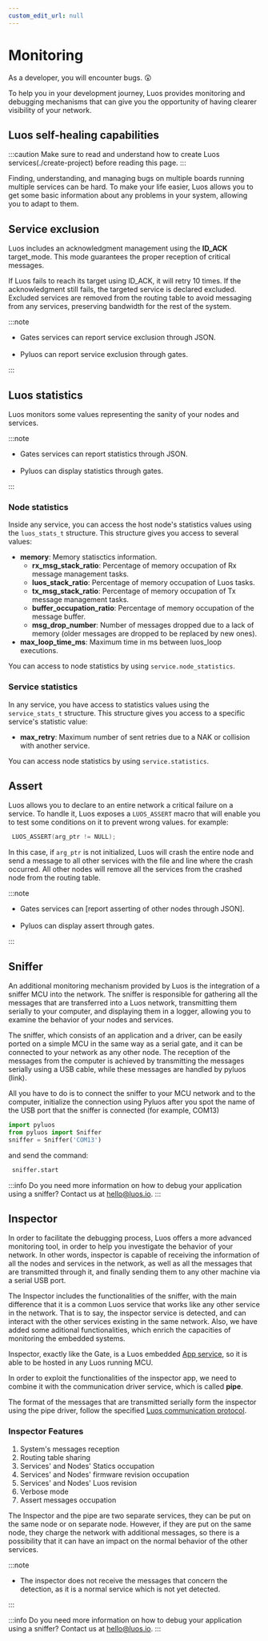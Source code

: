 ```yaml
---
custom_edit_url: null
---
```


# Monitoring

As a developer, you will encounter bugs. 😲

To help you in your development journey, Luos provides monitoring and debugging mechanisms that can give you the opportunity of having clearer visibility of your network.

## Luos self-healing capabilities

:::caution
Make sure to read and understand how to create Luos services(./create-project) before reading this page.
:::

Finding, understanding, and managing bugs on multiple boards running multiple services can be hard. To make your life easier, Luos allows you to get some basic information about any problems in your system, allowing you to adapt to them.

## Service exclusion

Luos includes an acknowledgment management using the **ID_ACK** target_mode. This mode guarantees the proper reception of critical messages.

If Luos fails to reach its target using ID_ACK, it will retry 10 times. If the acknowledgment still fails, the targeted service is declared excluded. Excluded services are removed from the routing table to avoid messaging from any services, preserving bandwidth for the rest of the system.

:::note

- Gates services can report service exclusion through JSON. <br/> <br/>
- Pyluos can report service exclusion through gates.

:::

## Luos statistics

Luos monitors some values representing the sanity of your nodes and services.

:::note

- Gates services can report statistics through JSON.<br/><br/>
- Pyluos can display statistics through gates.

:::

### Node statistics

Inside any service, you can access the host node's statistics values using the `luos_stats_t` structure.
This structure gives you access to several values:

- **memory**: Memory statisctics information.
  - **rx_msg_stack_ratio**: Percentage of memory occupation of Rx message management tasks.
  - **luos_stack_ratio**: Percentage of memory occupation of Luos tasks.
  - **tx_msg_stack_ratio**: Percentage of memory occupation of Tx message management tasks.
  - **buffer_occupation_ratio**: Percentage of memory occupation of the message buffer.
  - **msg_drop_number**: Number of messages dropped due to a lack of memory (older messages are dropped to be replaced by new ones).
- **max_loop_time_ms**: Maximum time in ms between luos_loop executions.

You can access to node statistics by using `service.node_statistics`.

### Service statistics

In any service, you have access to statistics values using the `service_stats_t` structure.
This structure gives you access to a specific service's statistic value:

- **max_retry**: Maximum number of sent retries due to a NAK or collision with another service.

You can access node statistics by using `service.statistics`.

## Assert

Luos allows you to declare to an entire network a critical failure on a service.
To handle it, Luos exposes a `LUOS_ASSERT` macro that will enable you to test some conditions on it to prevent wrong values.
for example:

```c
 LUOS_ASSERT(arg_ptr != NULL);
```

In this case, if `arg_ptr` is not initialized, Luos will crash the entire node and send a message to all other services with the file and line where the crash occurred. All other nodes will remove all the services from the crashed node from the routing table.

:::note

- Gates services can [report asserting of other nodes through JSON].<br/><br/>
- Pyluos can display assert through gates.

:::

## Sniffer

An additional monitoring mechanism provided by Luos is the integration of a sniffer MCU into the network. The sniffer is responsible for gathering all the messages that are transferred into a Luos network, transmitting them serially to your computer, and displaying them in a logger, allowing you to examine the behavior of your nodes and services.

The sniffer, which consists of an application and a driver, can be easily ported on a simple MCU in the same way as a serial gate, and it can be connected to your network as any other node. The reception of the messages from the computer is achieved by transmitting the messages serially using a USB cable, while these messages are handled by pyluos (link).

All you have to do is to connect the sniffer to your MCU network and to the computer, initialize the connection using Pyluos after you spot the name of the USB port that the sniffer is connected (for example, COM13)

```python
import pyluos
from pyluos import Sniffer
sniffer = Sniffer('COM13')
```

and send the command:

```python
 sniffer.start
```

:::info
Do you need more information on how to debug your application using a sniffer?
Contact us at <a href="mailto:hello@luos.io">hello@luos.io</a>.
:::

## Inspector

In order to facilitate the debugging process, Luos offers a more advanced monitoring tool, in order to help you investigate the behavior of your network. In other words, inspector is capable of receiving the information of all the nodes and services in the network, as well as all the messages that are transmitted through it, and finally sending them to any other machine via a serial USB port.

The Inspector includes the functionalities of the sniffer, with the main difference that it is a common Luos service that works like any other service in the network. That is to say, the inspector service is detected, and can interact with the other services existing in the same network. Also, we have added some aditional functionalities, which enrich the capacities of monitoring the embedded systems.

Inspector, exactly like the Gate, is a Luos embedded [App service](../luos-technology/services/service-api#apps-guidelines), so it is able to be hosted in any Luos running MCU.

In order to exploit the functionalities of the inspector app, we need to combine it with the communication driver service, which is called **pipe**.

The format of the messages that are transmitted serially form the inspector using the pipe driver, follow the specified [Luos communication protocol](../luos-technology/message).

### Inspector Features

1. System's messages reception
2. Routing table sharing
3. Services' and Nodes' Statics occupation
4. Services' and Nodes' firmware revision occupation
5. Services' and Nodes' Luos revision
6. Verbose mode
7. Assert messages occupation

The Inspector and the pipe are two separate services, they can be put on the same node or on separate node. However, if they are put on the same node, they charge the network with additional messages, so there is a possibility that it can have an impact on the normal behavior of the other services.

:::note

- The inspector does not receive the messages that concern the detection, as it is a normal service which is not yet detected.

:::

:::info
Do you need more information on how to debug your application using a sniffer?
Contact us at <a href="mailto:hello@luos.io">hello@luos.io</a>.
:::
